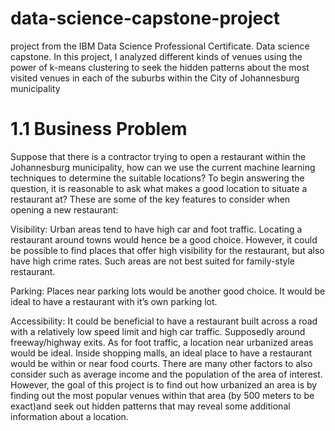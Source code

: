 # data-science-capstone-project
project from the IBM Data Science Professional Certificate. Data science capstone.
In this project, I analyzed different kinds of venues using the power of k-means clustering to seek the hidden patterns about the most visited venues in each of the suburbs within the City of Johannesburg municipality
# 1.1 Business Problem
Suppose that there is a contractor trying to open a restaurant within the Johannesburg municipality, how can we use the current machine learning techniques to determine the suitable locations? To begin answering the question, it is reasonable to ask what makes a good location to situate a restaurant at? These are some of the key features to consider when opening a new restaurant:

Visibility: Urban areas tend to have high car and foot traffic. Locating a restaurant around towns would hence be a good choice. However, it could be possible to find places that offer high visibility for the restaurant, but also have high crime rates. Such areas are not best suited for family-style restaurant.

Parking: Places near parking lots would be another good choice. It would be ideal to have a restaurant with it’s own parking lot.

Accessibility: It could be beneficial to have a restaurant built across a road with a relatively low speed limit and high car traffic. Supposedly around freeway/highway exits. As for foot traffic, a location near urbanized areas would be ideal. Inside shopping malls, an ideal place to have a restaurant would be within or near food courts. There are many other factors to also consider such as average income and the population of the area of interest. However, the goal of this project is to find out how urbanized an area is by finding out the most popular venues within that area (by 500 meters to be exact)and seek out hidden patterns that may reveal some additional information about a location.
